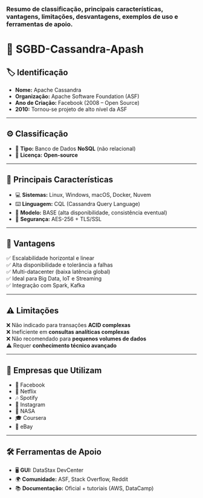 ### Resumo de classificação, principais características, vantagens, limitações, desvantagens, exemplos de uso e ferramentas de apoio.

# 📌 SGBD-Cassandra-Apash

## 🏷️ Identificação
- **Nome:** Apache Cassandra  
- **Organização:** Apache Software Foundation (ASF)  
- **Ano de Criação:** Facebook (2008 – Open Source)  
- **2010:** Tornou-se projeto de alto nível da ASF  

---

## ⚙️ Classificação
- 🔹 **Tipo:** Banco de Dados **NoSQL** (não relacional)  
- 🔹 **Licença:** **Open-source**  

---

## 🚀 Principais Características
- 💻 **Sistemas:** Linux, Windows, macOS, Docker, Nuvem  
- ⌨️ **Linguagem:** CQL (Cassandra Query Language)  
- 🔄 **Modelo:** BASE (alta disponibilidade, consistência eventual)  
- 🔐 **Segurança:** AES-256 + TLS/SSL  

---

## 🌟 Vantagens
✅ Escalabilidade horizontal e linear  
✅ Alta disponibilidade e tolerância a falhas  
✅ Multi-datacenter (baixa latência global)  
✅ Ideal para Big Data, IoT e Streaming  
✅ Integração com Spark, Kafka  

---

## ⚠️ Limitações
❌ Não indicado para transações **ACID complexas**  
❌ Ineficiente em **consultas analíticas complexas**  
❌ Não recomendado para **pequenos volumes de dados**  
⚠️ Requer **conhecimento técnico avançado**  

---

## 🏢 Empresas que Utilizam
- 📱 Facebook  
- 🎥 Netflix  
- 🎶 Spotify  
- 📸 Instagram  
- 🚀 NASA  
- 🎓 Coursera  
- 🛒 eBay  

---

## 🛠️ Ferramentas de Apoio
- 🖥️ **GUI:** DataStax DevCenter  
- 🌍 **Comunidade:** ASF, Stack Overflow, Reddit  
- 📚 **Documentação:** Oficial + tutoriais (AWS, DataCamp)
